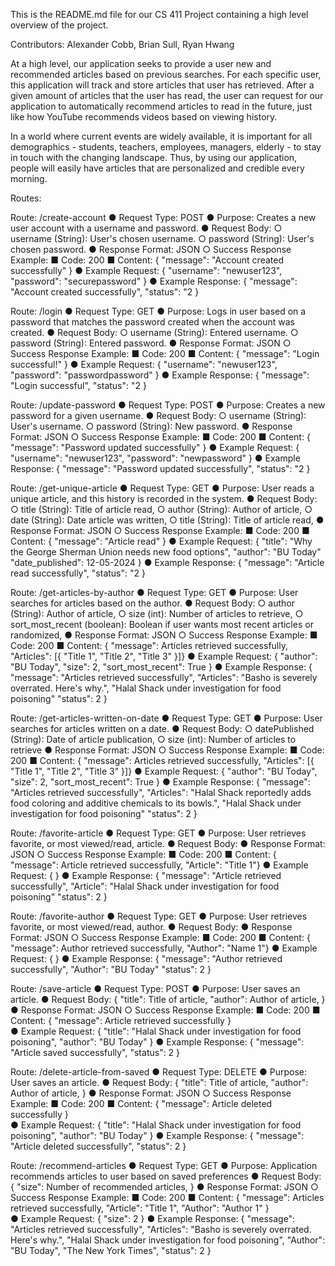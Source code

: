 This is the README.md file for our CS 411 Project containing a high level overview of the project. 

Contributors: Alexander Cobb, Brian Sull, Ryan Hwang

At a high level, our application seeks to provide a user new and recommended articles based on previous searches. For each specific user, this application will track and store articles that user has retrieved. After a given amount of articles that the user has read, the user can request for our application to automatically recommend articles to read in the future, just like how YouTube recommends videos based on viewing history. 

In a world where current events are widely available, it is important for all demographics - students, teachers, employees, managers, elderly - to stay in touch with the changing landscape. Thus, by using our application, people will easily have articles that are personalized and credible every morning. 

Routes: 

Route: /create-account
    ● Request Type: POST
    ● Purpose: Creates a new user account with a username and password.
    ● Request Body:
        ○ username (String): User's chosen username.
        ○ password (String): User's chosen password.
    ● Response Format: JSON
        ○ Success Response Example:
            ■ Code: 200
            ■ Content: { "message": "Account created successfully" }
    ● Example Request:
        {
        "username": "newuser123",
        "password": "securepassword"
        }
    ● Example Response:
        {
        "message": "Account created successfully",
        "status": "2
        }

Route: /login
    ● Request Type: GET
    ● Purpose: Logs in user based on a password that matches the password created when the account was created.
    ● Request Body:
        ○ username (String): Entered username.
        ○ password (String): Entered password.
    ● Response Format: JSON
        ○ Success Response Example:
            ■ Code: 200
            ■ Content: { "message": "Login successful!" }
    ● Example Request:
        {
        "username": "newuser123",
        "password": "passwordpassword"
        }
    ● Example Response:
        {
        "message": "Login successful",
        "status": "2
        }

Route: /update-password
    ● Request Type: POST
    ● Purpose: Creates a new password for a given username.
    ● Request Body:
        ○ username (String): User's username.
        ○ password (String): New password.
    ● Response Format: JSON
        ○ Success Response Example:
            ■ Code: 200
            ■ Content: { "message": "Password updated successfully" }
    ● Example Request:
        {
        "username": "newuser123",
        "password": "newpassword"
        }
    ● Example Response:
        {
        "message": "Password updated successfully",
        "status": "2
        }

Route: /get-unique-article
    ● Request Type: GET
    ● Purpose: User reads a unique article, and this history is recorded in the system.
    ● Request Body:
        ○ title (String): Title of article read,
        ○ author (String): Author of article,
        ○ date (String): Date article was written,
        ○ title (String): Title of article read,
    ● Response Format: JSON
        ○ Success Response Example:
            ■ Code: 200
            ■ Content: { "message": "Article read" }
    ● Example Request:
        {
        "title": "Why the George Sherman Union needs new food options",
        "author": "BU Today"
        "date_published": 12-05-2024
        }
    ● Example Response:
        {
        "message": "Article read successfully",
        "status": "2
        }

Route: /get-articles-by-author
    ● Request Type: GET
    ● Purpose: User searches for articles based on the author.
    ● Request Body:
        ○ author (String): Author of article,
        ○ size (int): Number of articles to retrieve,
        ○ sort_most_recent (boolean): Boolean if user wants most recent articles or randomized,
    ● Response Format: JSON
        ○ Success Response Example:
            ■ Code: 200
            ■ Content: { "message": Articles retrieved successfully,
                            "Articles": [{ "Title 1", "Title 2", "Title 3" }]}
    ● Example Request:
        {
        "author": "BU Today",
        "size": 2,
        "sort_most_recent": True
        }
    ● Example Response:
        {
        "message": "Articles retrieved successfully",
        "Articles": "Basho is severely overrated. Here's why.", "Halal Shack under investigation for food poisoning"
        "status": 2
        }

Route: /get-articles-written-on-date
    ● Request Type: GET
    ● Purpose: User searches for articles written on a date.
    ● Request Body:
        ○ datePublished (String):  Date of article publication,
        ○ size (int):  Number of articles to retrieve
    ● Response Format: JSON
        ○ Success Response Example:
            ■ Code: 200
            ■ Content: { "message": Articles retrieved successfully,
                            "Articles": [{ "Title 1", "Title 2", "Title 3" }]}
    ● Example Request:
        {
        "author": "BU Today",
        "size": 2,
        "sort_most_recent": True
        }
    ● Example Response:
        {
        "message": "Articles retrieved successfully",
        "Articles": "Halal Shack reportedly adds food coloring and additive chemicals to its bowls.", "Halal Shack under investigation for food poisoning"
        "status": 2
        }

Route: /favorite-article
    ● Request Type: GET
    ● Purpose: User retrieves favorite, or most viewed/read, article.
    ● Request Body:
    ● Response Format: JSON
        ○ Success Response Example:
            ■ Code: 200
            ■ Content: { "message": Article retrieved successfully,
                            "Article": "Title 1"}
    ● Example Request:
        {
        }
    ● Example Response:
        {
        "message": "Article retrieved successfully",
        "Article": "Halal Shack under investigation for food poisoning"
        "status": 2
        }

Route: /favorite-author
    ● Request Type: GET
    ● Purpose: User retrieves favorite, or most viewed/read, author.
    ● Request Body:
    ● Response Format: JSON
        ○ Success Response Example:
            ■ Code: 200
            ■ Content: { "message": Author retrieved successfully,
                            "Author": "Name 1"}
    ● Example Request:
        {
        }
    ● Example Response:
        {
        "message": "Author retrieved successfully",
        "Author": "BU Today"
        "status": 2
        }

Route: /save-article
    ● Request Type: POST
    ● Purpose: User saves an article.
    ● Request Body:
        {
            "title": Title of article,
            "author": Author of article,
            }
    ● Response Format: JSON
        ○ Success Response Example:
            ■ Code: 200
            ■ Content: { "message": Article retrieved successfully
                                }   
    ● Example Request:
        {
            "title": "Halal Shack under investigation for food poisoning",
            "author": "BU Today"
        }
    ● Example Response:
        {
        "message": "Article saved successfully",
        "status": 2
        }

Route: /delete-article-from-saved
    ● Request Type: DELETE
    ● Purpose: User saves an article.
    ● Request Body:
        {
            "title": Title of article,
            "author": Author of article,
            }
    ● Response Format: JSON
        ○ Success Response Example:
            ■ Code: 200
            ■ Content: { "message": Article deleted successfully
                                }   
    ● Example Request:
        {
            "title": "Halal Shack under investigation for food poisoning",
            "author": "BU Today"
        }
    ● Example Response:
        {
        "message": "Article deleted successfully",
        "status": 2
        }

Route: /recommend-articles
    ● Request Type: GET
    ● Purpose: Application recommends articles to user based on saved preferences
    ● Request Body:
        {
            "size": Number of recommended articles,
            }
    ● Response Format: JSON
        ○ Success Response Example:
            ■ Code: 200
            ■ Content: { "message": Articles retrieved successfully,
                         "Article": "Title 1",
                         "Author": "Author 1"
                                }   
    ● Example Request:
        {
            "size": 2
        }
    ● Example Response:
        {
        "message": "Articles retrieved successfully",
        "Articles": "Basho is severely overrated. Here's why.", "Halal Shack under investigation for food poisoning",
        "Author": "BU Today", "The New York Times",
        "status": 2
        }


